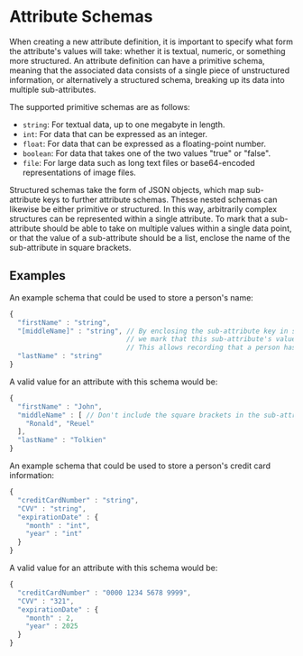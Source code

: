# Attribute Schemas

When creating a new attribute definition, it is important to specify what form the attribute's values will take: whether it is textual, numeric, or something more structured. An attribute definition can have a primitive schema, meaning that the associated data consists of a single piece of unstructured information, or alternatively a structured schema, breaking up its data into multiple sub-attributes.

The supported primitive schemas are as follows:

- `string`: For textual data, up to one megabyte in length.
- `int`: For data that can be expressed as an integer.
- `float`: For data that can be expressed as a floating-point number.
- `boolean`: For data that takes one of the two values "true" or "false".
- `file`: For large data such as long text files or base64-encoded representations of image files.

Structured schemas take the form of JSON objects, which map sub-attribute keys to further attribute schemas. Thesse nested schemas can likewise be either primitive or structured. In this way, arbitrarily complex structures can be represented within a single attribute. To mark that a sub-attribute should be able to take on multiple values within a single data point, or that the value of a sub-attribute should be a list, enclose the name of the sub-attribute in square brackets.

## Examples

An example schema that could be used to store a person's name:

```js
{
  "firstName" : "string",
  "[middleName]" : "string", // By enclosing the sub-attribute key in square brackets,
                             // we mark that this sub-attribute's value is a list.
                             // This allows recording that a person has multiple middle names.
  "lastName" : "string"
}
```

A valid value for an attribute with this schema would be:

```js
{
  "firstName" : "John",
  "middleName" : [ // Don't include the square brackets in the sub-attribute key when sending the attribute value!
    "Ronald", "Reuel"
  ],
  "lastName" : "Tolkien"
}
```

An example schema that could be used to store a person's credit card information:
```js
{
  "creditCardNumber" : "string",
  "CVV" : "string",
  "expirationDate" : {
    "month" : "int",
    "year" : "int"
  }
}
```
A valid value for an attribute with this schema would be:

```js
{
  "creditCardNumber" : "0000 1234 5678 9999",
  "CVV" : "321",
  "expirationDate" : {
    "month" : 2,
    "year" : 2025
  }
}
```
